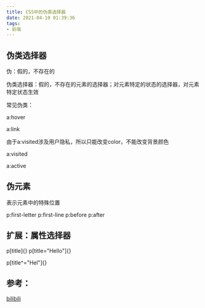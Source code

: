 ```yaml
---
title: CSS中的伪类选择器
date: 2021-04-10 01:39:36
tags:
- 前端
---
```

## 伪类选择器

伪：假的，不存在的

伪类选择器：假的，不存在的元素的选择器；对元素特定的状态的选择器，对元素特定状态生效

常见伪类：

a:hover

a:link

由于a:visited涉及用户隐私，所以只能改变color，不能改变背景颜色

a:visited

a:active

## 伪元素

表示元素中的特殊位置

p:first-letter
p:first-line
p:before
p:after

## 扩展：属性选择器

p[title]{}
p[title="Hello"]{}
<!-- 选择title属性值开头为Hel的元素 -->
p[title^="Hel"]{}



## 参考：

[bilibili](https://www.bilibili.com/video/BV1sW411T78k?p=28)
